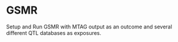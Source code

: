 # GSMR
Setup and Run GSMR with MTAG output as an outcome and several different QTL databases as exposures.
